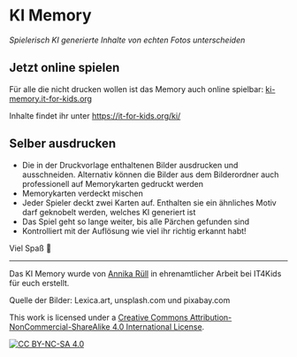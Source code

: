 # KI Memory
_Spielerisch KI generierte Inhalte von echten Fotos unterscheiden_

## Jetzt online spielen
Für alle die nicht drucken wollen ist das Memory auch online spielbar: [ki-memory.it-for-kids.org][online_memory]

Inhalte findet ihr unter https://it-for-kids.org/ki/

## Selber ausdrucken
- Die in der Druckvorlage enthaltenen Bilder ausdrucken und ausschneiden. Alternativ können die Bilder aus dem Bilderordner auch professionell auf Memorykarten gedruckt werden
- Memorykarten verdeckt mischen
- Jeder Spieler deckt zwei Karten auf. Enthalten sie ein ähnliches Motiv darf geknobelt werden, welches KI generiert ist
- Das Spiel geht so lange weiter, bis alle Pärchen gefunden sind
- Kontrolliert mit der Auflösung wie viel ihr richtig erkannt habt!

Viel Spaß  💙


---
Das KI Memory wurde von [Annika Rüll](https://www.linkedin.com/in/annika-ruell/) in ehrenamtlicher Arbeit bei IT4Kids für euch erstellt.

Quelle der Bilder: Lexica.art, unsplash.com und pixabay.com

This work is licensed under a
[Creative Commons Attribution-NonCommercial-ShareAlike 4.0 International License][cc-by-nc-sa].

[![CC BY-NC-SA 4.0][cc-by-nc-sa-image]][cc-by-nc-sa]

[online_memory]: https://ki-memory.it-for-kids.org/
[cc-by-nc-sa]: http://creativecommons.org/licenses/by-nc-sa/4.0/
[cc-by-nc-sa-image]: https://licensebuttons.net/l/by-nc-sa/4.0/88x31.png
[cc-by-nc-sa-shield]: https://img.shields.io/badge/License-CC%20BY--NC--SA%204.0-lightgrey.svg
